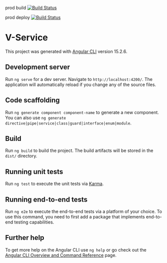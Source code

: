 prod build
[![Build Status](https://vincentprivate.synology.me:112/buildStatus/icon?job=vincent-services%2Fv-eco%2Fv-service-prod)](https://vincentprivate.synology.me:112/job/vincent-services/job/v-eco/view/v-service/job/v-service-prod/)

prod deploy
[![Build Status](https://vincentprivate.synology.me:112/buildStatus/icon?job=vincent-services%2Fv-eco%2Fv-service-prod-k8s)](https://vincentprivate.synology.me:112/job/vincent-services/job/v-eco/view/v-service/job/v-service-prod-k8s/)

# V-Service

This project was generated with [Angular CLI](https://github.com/angular/angular-cli) version 15.2.6.

## Development server

Run `ng serve` for a dev server. Navigate to `http://localhost:4200/`. The application will automatically reload if you change any of the source files.

## Code scaffolding

Run `ng generate component component-name` to generate a new component. You can also use `ng generate directive|pipe|service|class|guard|interface|enum|module`.

## Build

Run `ng build` to build the project. The build artifacts will be stored in the `dist/` directory.

## Running unit tests

Run `ng test` to execute the unit tests via [Karma](https://karma-runner.github.io).

## Running end-to-end tests

Run `ng e2e` to execute the end-to-end tests via a platform of your choice. To use this command, you need to first add a package that implements end-to-end testing capabilities.

## Further help

To get more help on the Angular CLI use `ng help` or go check out the [Angular CLI Overview and Command Reference](https://angular.io/cli) page.
